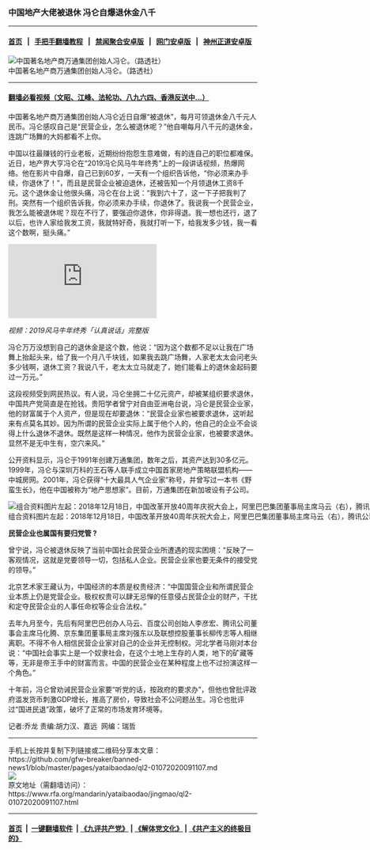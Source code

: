 ### 中国地产大佬被退休     冯仑自爆退休金八千
------------------------

#### [首页](https://github.com/gfw-breaker/banned-news1/blob/master/README.md) &nbsp;&nbsp;|&nbsp;&nbsp; [手把手翻墙教程](https://github.com/gfw-breaker/guides/wiki) &nbsp;&nbsp;|&nbsp;&nbsp; [禁闻聚合安卓版](https://github.com/gfw-breaker/bn-android) &nbsp;&nbsp;|&nbsp;&nbsp; [网门安卓版](https://github.com/oGate2/oGate) &nbsp;&nbsp;|&nbsp;&nbsp; [神州正道安卓版](https://github.com/SzzdOgate/update) 



<div id="headerimg">
 <img alt="中国著名地产商万通集团创始人冯仑。（路透社）" src="https://www.rfa.org/mandarin/yataibaodao/jingmao/ql2-01072020091107.html/2010-12-15T120000Z_76083119_GM1E6CF14Y301_RTRMADP_3_CHINA-SUMMIT-VANTONE.JPG/@@images/8b4603fb-74b1-4876-a008-d3f5837d6706.jpeg" title="中国著名地产商万通集团创始人冯仑。（路透社）"/>
 <div id="headerimgcontents">
  <div id="headerimgcaption">
   <span>
    中国著名地产商万通集团创始人冯仑。（路透社）
   </span>
   <!-- zoomattribute -->
  </div>
  <!-- headerimgcaption -->
 </div>
 <!-- headerimagecontents -->
</div>

<hr/>


#### [翻墙必看视频（文昭、江峰、法轮功、八九六四、香港反送中...）](http://167.172.214.107/home.html)

<div id="storytext">
 <div>
  <div class="slot_header">
  </div>
 </div>
 <p>
  中国著名地产商万通集团创始人冯仑近日自爆“被退休”，每月可领退休金八千元人民币。冯仑感叹自己是“民营企业，怎么被退休呢？”他自嘲每月八千元的退休金，连跳广场舞的大妈都看不上你。
 </p>
 <p>
  中国以往最赚钱的行业老板，近期纷纷抱怨生意难做，有的连自己的职位都难保。近日，地产界大亨冯仑在“2019冯仑风马牛年终秀”上的一段讲话视频，热爆网络。他在影片中自爆，自己已到60岁，一天有一个组织告诉他，“你必须来办手续，你退休了！”，而且是民营企业被迫退休，还被告知一个月领退休工资8千元。这个退休金让他很头痛，冯仑在台上说：“我到六十了，这一下子把我判了刑。突然有一个组织告诉我，你必须来办手续，你退休了。我说我一个民营企业，我怎么能被退休呢？现在不行了，要强迫你退休，你非得退。我一想也还行，退了以后，也许人家给我发工资，我就特好奇，我就打听一下，给我发多少钱，我一看这个数啊，挺头痛。”
 </p>
 <p>
 </p>
 <p>
  <b>
  </b>
 </p>
 <p>
  <b>
  </b>
 </p>
 <p>
 </p>
 <p>
 </p>
 <p>
  <div id="story_inline_youtube">
   <div class="videoWrapper">
    <iframe allow="accelerometer; autoplay; encrypted-media; gyroscope; picture-in-picture" allowfullscreen="allowfullscreen" frameborder="0" src="https://www.youtube.com/embed/e-wsSqjGXNo">
    </iframe>
   </div>
  </div>
 </p>
 <p>
  <i>
   视频：2019风马牛年终秀「认真说话」完整版
  </i>
 </p>
 <p>
 </p>
 <p>
  冯仑万万没想到自己的退休金是这个数，他说：“因为这个数都不足以让我在广场舞上抬起头来，给了我一个月八千块钱，如果我去跳广场舞，人家老太太会问老头多少钱啊，退休工资？我说八千，老太太立马就走了，她们能看上的退休金起码要过一万元。”
 </p>
 <p>
  这段视频受到网民热议。有人说，冯仑坐拥二十亿元资产，却被某组织要求退休，中国共产党简直是在抢钱。贵阳学者曾宁对自由亚洲电台说，冯仑是民营企业家，他的财富属于个人资产，但是现在却要退休：“民营企业家也被要求退休，这听起来有点莫名其妙。因为所谓的民营企业实际上属于他个人的，他自己的企业不会谈得上什么退休不退休。既然是这样一种情况，他作为民营企业家，也被要求退休。显然不是无中生有，空穴来风。”
 </p>
 <p>
  公开资料显示，冯仑于1991年创建万通集团，数年之后，其资产达到30多亿元。1999年，冯仑与深圳万科的王石等人联手成立中国首家房地产策略联盟机构——中城房网。2001年，冯仑获得“十大最具人气企业家”称号，并曾写过一本书《野蛮生长》，他在中国被称为“地产思想家”。目前，万通集团在新加坡设有子公司。
 </p>
 <p>
 </p>
 <p>
  <div class="image-inline captioned" style="width:1500px;">
   <div style="width:1500px;">
    <img alt="组合资料图片左起：2018年12月18日，中国改革开放40周年庆祝大会上，阿里巴巴集团董事局主席马云（右），腾讯公司董事会主席兼首席执行官马化腾，百度创始人李彦宏,董事长兼首席执行官。（图源：AP/REUTERS） " src="https://www.rfa.org/mandarin/yataibaodao/jingmao/ql1-12172019063409.html/reuters-AP_18352234220925.jpg" title="组合资料图片左起：2018年12月18日，中国改革开放40周年庆祝大会上，阿里巴巴集团董事局主席马云（右），腾讯公司董事会主席兼首席执行官马化腾，百度创始人李彦宏,董事长兼首席执行官。（图源：AP/REUTERS） "/>
   </div>
   <div class="image-caption">
    <span style="width:1500px;">
     组合资料图片左起：2018年12月18日，中国改革开放40周年庆祝大会上，阿里巴巴集团董事局主席马云（右），腾讯公司董事会主席兼首席执行官马化腾，百度创始人李彦宏,董事长兼首席执行官。（图源：AP/REUTERS）
    </span>
    <span class="copyright">
    </span>
   </div>
  </div>
 </p>
 <p>
  <b>
   民营企业也属国有要归党管
  </b>
  <b>
   ?
  </b>
 </p>
 <p>
  曾宁说，冯仑被退休反映了当前中国社会民营企业所遭遇的现实困境：“反映了一客观情况，这就是党要领导一切，包括私人企业。民营企业家也要无条件的接受党的领导。”
 </p>
 <p>
  北京艺术家王藏认为，中国经济的本质是权贵经济：“中国国营企业和所谓民营企业本质上仍是党营企业。极权权贵可以肆无忌惮的任意侵占民营企业的财产，干扰和定夺民营企业的人事任命权等企业合法权。”
 </p>
 <p>
  去年九月至今，先后有阿里巴巴创办人马云、百度公司创始人李彦宏、腾讯公司董事会主席马化腾、京东集团董事局主席刘强东以及联想控股董事长柳传志等人相继离职。不得不令人相信民营企业家对自己的企业并无控制权。河北学者马刚对本台说：“中国社会事实上是一个奴隶社会，在这个土地上生存的人类，地下的矿藏等等，无非是帝王手中的财富而言。中国的民营企业在某种程度上也不过扮演这样一个角色。”
 </p>
 <p>
  十年前，冯仑曾劝诫民营企业家要“听党的话，按政府的要求办”，但他也曾批评政府滥发货币刺激GDP增长，推高了房价，导致社会不公问题丛生。冯仑也批评过“国进民退”政策，破坏了正常的市场发育环境等。
 </p>
 <p>
 </p>
 <p>
  记者:乔龙 责编:胡力汉、嘉远  网编：瑞哲
 </p>
</div>

<hr/>
手机上长按并复制下列链接或二维码分享本文章：<br/>
https://github.com/gfw-breaker/banned-news1/blob/master/pages/yataibaodao/ql2-01072020091107.md <br/>
<a href='https://github.com/gfw-breaker/banned-news1/blob/master/pages/yataibaodao/ql2-01072020091107.md'><img src='https://github.com/gfw-breaker/banned-news1/blob/master/pages/yataibaodao/ql2-01072020091107.md.png'/></a> <br/>
原文地址（需翻墙访问）：https://www.rfa.org/mandarin/yataibaodao/jingmao/ql2-01072020091107.html


------------------------
#### [首页](https://github.com/gfw-breaker/banned-news1/blob/master/README.md) &nbsp;|&nbsp; [一键翻墙软件](https://github.com/gfw-breaker/nogfw/blob/master/README.md) &nbsp;| [《九评共产党》](https://github.com/gfw-breaker/9ping.md/blob/master/README.md#九评之一评共产党是什么) | [《解体党文化》](https://github.com/gfw-breaker/jtdwh.md/blob/master/README.md) | [《共产主义的终极目的》](https://github.com/gfw-breaker/gczydzjmd.md/blob/master/README.md)


<img src='http://gfw-breaker.win/banned-news/pages/yataibaodao/ql2-01072020091107.md' width='0px' height='0px'/>
